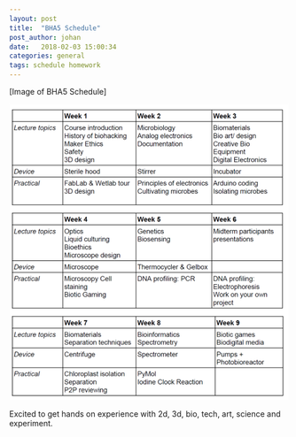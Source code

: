```yaml
---
layout: post
title:  "BHA5 Schedule"
post_author: johan
date:   2018-02-03 15:00:34
categories: general
tags: schedule homework
---
```


[Image of BHA5 Schedule]

![Image of BHA5 Schedule](/images/bha5_schedule.png)

Excited to get hands on experience with 2d, 3d, bio, tech, art, science and experiment. 
